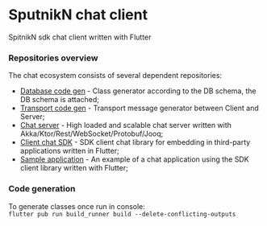 # SputnikN chat client
SpitnikN sdk chat client written with Flutter

### Repositories overview
The chat ecosystem consists of several dependent repositories:<br>
- [Database code gen](https://github.com/AlexanderShniperson/sputnikn-chat-codegen-db) - Class generator according to the DB schema, the DB schema is attached;<br>
- [Transport code gen](https://github.com/AlexanderShniperson/sputnikn-chat-codegen-proto) - Transport message generator between Client and Server;<br>
- [Chat server](https://github.com/AlexanderShniperson/sputnikn-chat-server) - High loaded and scalable chat server written with Akka/Ktor/Rest/WebSocket/Protobuf/Jooq;<br>
- [Client chat SDK](https://github.com/AlexanderShniperson/sputnikn-chat-client) - SDK client chat library for embedding in third-party applications written in Flutter;<br>
- [Sample application](https://github.com/AlexanderShniperson/sputnikn-chat-sample) - An example of a chat application using the SDK client library written with Flutter;<br>

### Code generation
To generate classes once run in console:<br>
`flutter pub run build_runner build --delete-conflicting-outputs`
